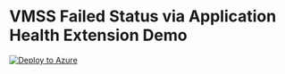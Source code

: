 # VMSS Failed Status via Application Health Extension Demo 

[![Deploy to Azure](https://aka.ms/deploytoazurebutton)](https://portal.azure.com/#create/Microsoft.Template/uri/https%3A%2F%2Fraw.githubusercontent.com%2Fkmccullagh19%2FLabBoxProjects%2Fmain%2FHealthExtensionDemo)
